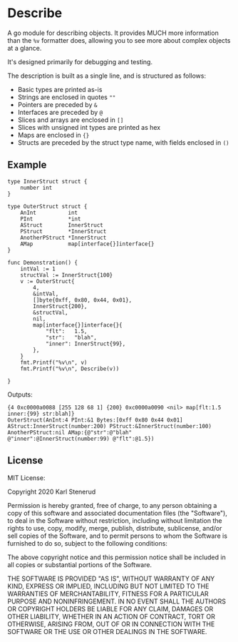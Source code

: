 Describe
========

A go module for describing objects. It provides MUCH more information than the
`%v` formatter does, allowing you to see more about complex objects at a glance.

It's designed primarily for debugging and testing.

The description is built as a single line, and is structured as follows:

 * Basic types are printed as-is
 * Strings are enclosed in quotes `""`
 * Pointers are preceded by `&`
 * Interfaces are preceded by `@`
 * Slices and arrays are enclosed in `[]`
 * Slices with unsigned int types are printed as hex
 * Maps are enclosed in `{}`
 * Structs are preceded by the struct type name, with fields enclosed in `()`


Example
-------

```golang
type InnerStruct struct {
	number int
}

type OuterStruct struct {
	AnInt          int
	PInt           *int
	AStruct        InnerStruct
	PStruct        *InnerStruct
	AnotherPStruct *InnerStruct
	AMap           map[interface{}]interface{}
}

func Demonstration() {
	intVal := 1
	structVal := InnerStruct{100}
	v := OuterStruct{
		4,
		&intVal,
		[]byte{0xff, 0x80, 0x44, 0x01},
		InnerStruct{200},
		&structVal,
		nil,
		map[interface{}]interface{}{
			"flt":   1.5,
			"str":   "blah",
			"inner": InnerStruct{99},
		},
	}
	fmt.Printf("%v\n", v)
	fmt.Printf("%v\n", Describe(v))

}
```

Outputs:

```
{4 0xc0000a0088 [255 128 68 1] {200} 0xc0000a0090 <nil> map[flt:1.5 inner:{99} str:blah]}
OuterStruct(AnInt:4 PInt:&1 Bytes:[0xff 0x80 0x44 0x01] AStruct:InnerStruct(number:200) PStruct:&InnerStruct(number:100) AnotherPStruct:nil AMap:{@"str":@"blah" @"inner":@InnerStruct(number:99) @"flt":@1.5})
```


License
-------

MIT License:

Copyright 2020 Karl Stenerud

Permission is hereby granted, free of charge, to any person obtaining a copy of this software and associated documentation files (the "Software"), to deal in the Software without restriction, including without limitation the rights to use, copy, modify, merge, publish, distribute, sublicense, and/or sell copies of the Software, and to permit persons to whom the Software is furnished to do so, subject to the following conditions:

The above copyright notice and this permission notice shall be included in all copies or substantial portions of the Software.

THE SOFTWARE IS PROVIDED "AS IS", WITHOUT WARRANTY OF ANY KIND, EXPRESS OR IMPLIED, INCLUDING BUT NOT LIMITED TO THE WARRANTIES OF MERCHANTABILITY, FITNESS FOR A PARTICULAR PURPOSE AND NONINFRINGEMENT. IN NO EVENT SHALL THE AUTHORS OR COPYRIGHT HOLDERS BE LIABLE FOR ANY CLAIM, DAMAGES OR OTHER LIABILITY, WHETHER IN AN ACTION OF CONTRACT, TORT OR OTHERWISE, ARISING FROM, OUT OF OR IN CONNECTION WITH THE SOFTWARE OR THE USE OR OTHER DEALINGS IN THE SOFTWARE.